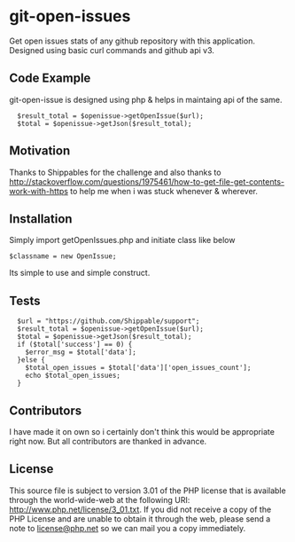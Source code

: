 # git-open-issues
Get open issues stats of any github repository with this application. Designed using basic curl commands and github api v3. 

## Code Example

git-open-issue is designed using php & helps in maintaing api of the same.
```
  $result_total = $openissue->getOpenIssue($url);
  $total = $openissue->getJson($result_total);
  ````

## Motivation

Thanks to Shippables for the challenge and also thanks to http://stackoverflow.com/questions/1975461/how-to-get-file-get-contents-work-with-https to help me when i was stuck whenever & wherever.

## Installation

Simply import getOpenIssues.php and initiate class like below
```
$classname = new OpenIssue;
```
Its simple to use and simple construct.


## Tests

```
  $url = "https://github.com/Shippable/support";
  $result_total = $openissue->getOpenIssue($url);
  $total = $openissue->getJson($result_total);
  if ($total['success'] == 0) {
    $error_msg = $total['data'];
  }else {
    $total_open_issues = $total['data']['open_issues_count'];
    echo $total_open_issues;
  }
  ```

## Contributors

I have made it on own so i certainly don't think this would be appropriate right now. But all contributors are thanked in advance.

## License

This source file is subject to version 3.01 of the PHP license that is available through the world-wide-web at the following URI: http://www.php.net/license/3_01.txt.  If you did not receive a copy of the PHP License and are unable to obtain it through the web, please send a note to license@php.net so we can mail you a copy immediately.
